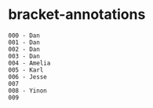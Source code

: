 bracket-annotations
===================

    000 - Dan
    001 - Dan
    002 - Dan
    003 - Dan
    004 - Amelia
    005 - Karl
    006 - Jesse
    007
    008 - Yinon
    009

